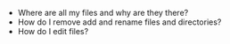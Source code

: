 
* Where are all my files and why are they there?
* How do I remove add and rename files and directories?
* How do I edit files?

